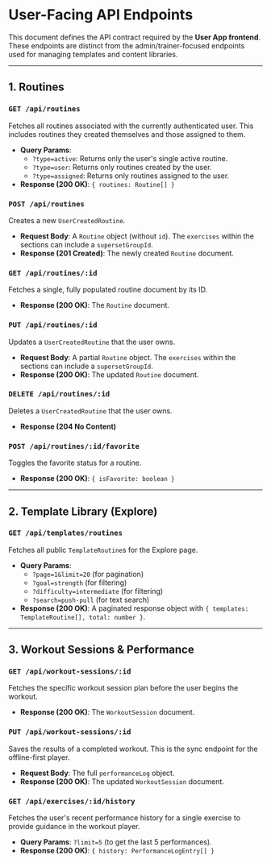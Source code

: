 # User-Facing API Endpoints

This document defines the API contract required by the **User App frontend**. These endpoints are distinct from the admin/trainer-focused endpoints used for managing templates and content libraries.

---

## 1. Routines

### `GET /api/routines`

Fetches all routines associated with the currently authenticated user. This includes routines they created themselves and those assigned to them.

- **Query Params**:
  - `?type=active`: Returns only the user's single active routine.
  - `?type=user`: Returns only routines created by the user.
  - `?type=assigned`: Returns only routines assigned to the user.
- **Response (200 OK)**: `{ routines: Routine[] }`

### `POST /api/routines`

Creates a new `UserCreatedRoutine`.

- **Request Body**: A `Routine` object (without `id`). The `exercises` within the sections can include a `supersetGroupId`.
- **Response (201 Created)**: The newly created `Routine` document.

### `GET /api/routines/:id`

Fetches a single, fully populated routine document by its ID.

- **Response (200 OK)**: The `Routine` document.

### `PUT /api/routines/:id`

Updates a `UserCreatedRoutine` that the user owns.

- **Request Body**: A partial `Routine` object. The `exercises` within the sections can include a `supersetGroupId`.
- **Response (200 OK)**: The updated `Routine` document.

### `DELETE /api/routines/:id`

Deletes a `UserCreatedRoutine` that the user owns.

- **Response (204 No Content)**

### `POST /api/routines/:id/favorite`

Toggles the favorite status for a routine.

- **Response (200 OK)**: `{ isFavorite: boolean }`

---

## 2. Template Library (Explore)

### `GET /api/templates/routines`

Fetches all public `TemplateRoutine`s for the Explore page.

- **Query Params**:
  - `?page=1&limit=20` (for pagination)
  - `?goal=strength` (for filtering)
  - `?difficulty=intermediate` (for filtering)
  - `?search=push-pull` (for text search)
- **Response (200 OK)**: A paginated response object with `{ templates: TemplateRoutine[], total: number }`.

---

## 3. Workout Sessions & Performance

### `GET /api/workout-sessions/:id`

Fetches the specific workout session plan before the user begins the workout.

- **Response (200 OK)**: The `WorkoutSession` document.

### `PUT /api/workout-sessions/:id`

Saves the results of a completed workout. This is the sync endpoint for the offline-first player.

- **Request Body**: The full `performanceLog` object.
- **Response (200 OK)**: The updated `WorkoutSession` document.

### `GET /api/exercises/:id/history`

Fetches the user's recent performance history for a single exercise to provide guidance in the workout player.

- **Query Params**: `?limit=5` (to get the last 5 performances).
- **Response (200 OK)**: `{ history: PerformanceLogEntry[] }`
